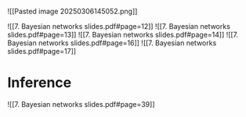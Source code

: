 
![[Pasted image 20250306145052.png]]

![[7. Bayesian networks slides.pdf#page=12]]
![[7. Bayesian networks slides.pdf#page=13]]
![[7. Bayesian networks slides.pdf#page=14]]
![[7. Bayesian networks slides.pdf#page=16]]
![[7. Bayesian networks slides.pdf#page=17]]

# Inference
![[7. Bayesian networks slides.pdf#page=39]]